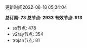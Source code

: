 更新时间2022-08-18 05:24:04

**总订阅: 73**
**总节点: 2933**
**有效节点: 913**
- ss节点: 478
- v2ray节点: 354
- trojan节点: 81
